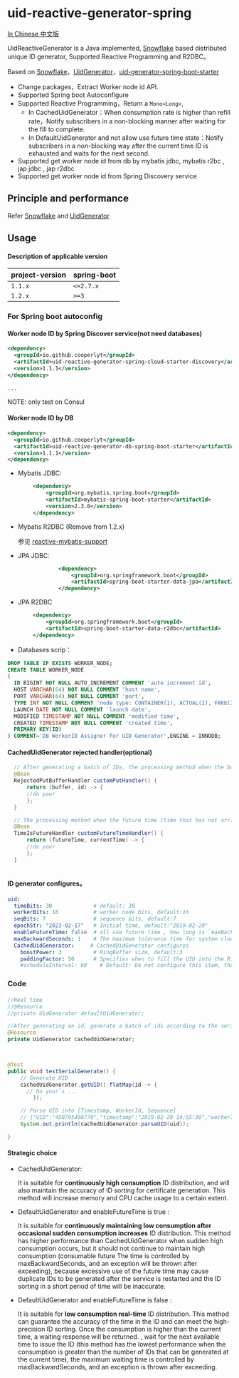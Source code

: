 
uid-reactive-generator-spring
==========================

[In Chinese 中文版](https://github.com/cooperlyt/uid-generator-spring-boot/blob/master/README.cn.md)

UidReactiveGenerator is a Java implemented, [Snowflake](https://github.com/twitter/snowflake) based distributed unique ID generator, Supported Reactive Programming and R2DBC。

Based on [Snowflake](https://github.com/twitter/snowflake)，[UidGenerator](https://github.com/baidu/uid-generator)，[uid-generator-spring-boot-starter](https://github.com/wujun234/uid-generator-spring-boot-starter)


* Change packages，Extract Worker node id API.
* Supported Spring boot Autoconfigure 
* Supported Reactive Programming，Return a `Mono<Long>`, 
  * In CachedUidGenerator：When consumption rate is higher than refill rate，Notify subscribers in a non-blocking manner after waiting for the fill to complete.
  * In DefaultUidGenerator and not allow use future time state：Notify subscribers in a non-blocking way after the current time ID is exhausted and waits for the next second.
* Supported get worker node id from db by mybatis jdbc, mybatis r2bc , jap jdbc , jap r2dbc 
* Supported get worker node id from Spring Discovery service


## Principle and performance

Refer [Snowflake](https://github.com/twitter/snowflake) and [UidGenerator](https://github.com/baidu/uid-generator)

## Usage


#### Description of applicable version

|project-version|spring-boot|
|:--|:--|
|`1.1.x`|`<=2.7.x`|
|`1.2.x`|`>=3`|

###  For Spring boot autoconfig

#### Worker node ID by Spring Discover service(not need databases)

```xml
<dependency>
  <groupId>io.github.cooperlyt</groupId>
  <artifactId>uid-reactive-generator-spring-cloud-starter-discovery</artifactId>
  <version>1.1.1</version>
</dependency>

... 
```
NOTE: only test on Consul

#### Worker node ID by DB

```xml
<dependency>
  <groupId>io.github.cooperlyt</groupId>
  <artifactId>uid-reactive-generator-db-spring-boot-starter</artifactId>
  <version>1.1.1</version>
</dependency>
```
* Mybatis JDBC:
```xml
        <dependency>
            <groupId>org.mybatis.spring.boot</groupId>
            <artifactId>mybatis-spring-boot-starter</artifactId>
            <version>2.3.0</version>
        </dependency>
```
* Mybatis R2DBC (Remove from 1.2.x)

  参见 [reactive-mybatis-support](https://github.com/chenggangpro/reactive-mybatis-support)


* JPA JDBC:
```xml
                <dependency>
                    <groupId>org.springframework.boot</groupId>
                    <artifactId>spring-boot-starter-data-jpa</artifactId>
                </dependency>
```
* JPA R2DBC
```xml
        <dependency>
            <groupId>org.springframework.boot</groupId>
            <artifactId>spring-boot-starter-data-r2dbc</artifactId>
        </dependency>
```


* Databases scrip：
```sql
DROP TABLE IF EXISTS WORKER_NODE;
CREATE TABLE WORKER_NODE
(
  ID BIGINT NOT NULL AUTO_INCREMENT COMMENT 'auto increment id',
  HOST VARCHAR(64) NOT NULL COMMENT 'host name',
  PORT VARCHAR(64) NOT NULL COMMENT 'port',
  TYPE INT NOT NULL COMMENT 'node type: CONTAINER(1), ACTUAL(2), FAKE(3)',
  LAUNCH DATE NOT NULL COMMENT 'launch date',
  MODIFIED TIMESTAMP NOT NULL COMMENT 'modified time',
  CREATED TIMESTAMP NOT NULL COMMENT 'created time',
  PRIMARY KEY(ID)
) COMMENT='DB WorkerID Assigner for UID Generator',ENGINE = INNODB;
```





####  CachedUidGenerator rejected handler(optional)

```java
  // After generating a batch of IDs, the processing method when the buffer ring is full and cannot be filled, the default is to discard and print the log
  @Bean
  RejectedPutBufferHandler customPutHandler() {
      return (buffer, id) -> {
      //do your
      };
  }

  // The processing method when the future time (time that has not arrived) is used due to too fast consumption, the default is to allow and print the log
  @Bean
  TimeIsFutureHandler customFutureTimeHandler() {
      return (futureTime, currentTime) -> {
      //do your
      };
  }
  
```

#### ID generator configures。
```yml
uid:
  timeBits: 30             # default: 30
  workerBits: 16           # worker node bits, default:16
  seqBits: 7               # sequence bits, default:7
  epochStr: "2023-02-17"   # Initial time, default:"2019-02-20"
  enableFutureTime: false  # all use future time , how long is `maxBackwardSeconds` ， default: false
  maxBackwardSeconds: 1    # The maximum tolerance time for system clock callback and use of future time (seconds), default:1
  CachedUidGenerator:     # CachedUidGenerator configures
    boostPower: 3          # RingBuffer size, default:3
    paddingFactor: 50      # Specifies when to fill the UID into the RingBuffer, the value is a percentage (0, 100), the default is 50
    #scheduleInterval: 60    # Default: Do not configure this item, that is, do not use the Schedule thread to fill the buffer ring regularly. If you want to use it, please specify the Schedule thread time interval, unit: second
```

### Code

#### 

```java
//Real time
//@Resource
//private UidGenerator defaultUidGenerator;

//After generating an id, generate a batch of ids according to the serial number + 1, and cache them for later requests
@Resource
private UidGenerator cachedUidGenerator;



@Test
public void testSerialGenerate() {
    // Generate UID
    cachedUidGenerator.getUID().flatMap(id -> {
      // Do your`s ...
        });

    // Parse UID into [Timestamp, WorkerId, Sequence]
    // {"UID":"450795408770","timestamp":"2019-02-20 14:55:39","workerId":"27","sequence":"2"}
    System.out.println(cachedUidGenerator.parseUID(uid));

}
```

#### Strategic choice


* CachedUidGenerator:

    It is suitable for **continuously high consumption** ID distribution, and will also maintain the accuracy of ID sorting for certificate generation. This method will increase memory and CPU cache usage to a certain extent.

* DefaultUidGenerator and enableFutureTime is true :

  It is suitable for **continuously maintaining low consumption after occasional sudden consumption increases** ID distribution. This method has higher performance than CachedUidGenerator when sudden high consumption occurs, but it should not continue to maintain high consumption (consumable future The time is controlled by maxBackwardSeconds, and an exception will be thrown after exceeding), because excessive use of the future time may cause duplicate IDs to be generated after the service is restarted and the ID sorting in a short period of time will be inaccurate.
* DefaultUidGenerator and enableFutureTime is false :

  It is suitable for **low consumption real-time** ID distribution. This method can guarantee the accuracy of the time in the ID and can meet the high-precision ID sorting. Once the consumption is higher than the current time, a waiting response will be returned. , wait for the next available time to issue the ID (this method has the lowest performance when the consumption is greater than the number of IDs that can be generated at the current time), the maximum waiting time is controlled by maxBackwardSeconds, and an exception is thrown after exceeding.
